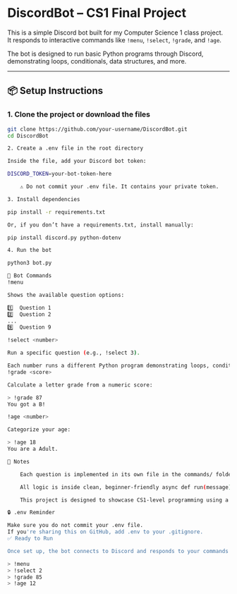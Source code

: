 # DiscordBot – CS1 Final Project

This is a simple Discord bot built for my Computer Science 1 class project.  
It responds to interactive commands like `!menu`, `!select`, `!grade`, and `!age`.

The bot is designed to run basic Python programs through Discord, demonstrating loops, conditionals, data structures, and more.

---

## 📦 Setup Instructions

### 1. Clone the project or download the files

```bash
git clone https://github.com/your-username/DiscordBot.git
cd DiscordBot

2. Create a .env file in the root directory

Inside the file, add your Discord bot token:

DISCORD_TOKEN=your-bot-token-here

    ⚠️ Do not commit your .env file. It contains your private token.

3. Install dependencies

pip install -r requirements.txt

Or, if you don’t have a requirements.txt, install manually:

pip install discord.py python-dotenv

4. Run the bot

python3 bot.py

💬 Bot Commands
!menu

Shows the available question options:

1️⃣  Question 1
2️⃣  Question 2
...
9️⃣  Question 9

!select <number>

Run a specific question (e.g., !select 3).

Each number runs a different Python program demonstrating loops, conditionals, or data structures.
!grade <score>

Calculate a letter grade from a numeric score:

> !grade 87
You got a B!

!age <number>

Categorize your age:

> !age 18
You are a Adult.

📝 Notes

    Each question is implemented in its own file in the commands/ folder.

    All logic is inside clean, beginner-friendly async def run(message) functions.

    This project is designed to showcase CS1-level programming using a real-world chat bot.

🔒 .env Reminder

Make sure you do not commit your .env file.
If you're sharing this on GitHub, add .env to your .gitignore.
✅ Ready to Run

Once set up, the bot connects to Discord and responds to your commands from any server where it's invited.

> !menu
> !select 2
> !grade 85
> !age 12
```

